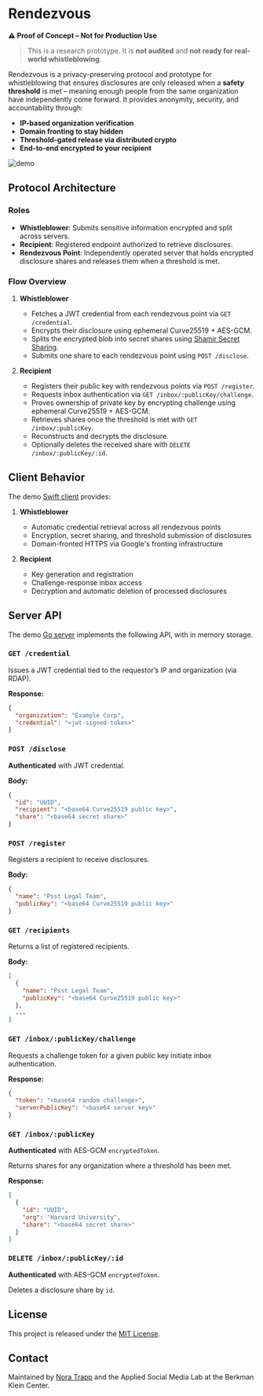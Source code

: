 # Rendezvous

**⚠️ Proof of Concept – Not for Production Use**

> This is a research prototype. It is **not audited** and **not ready for real-world whistleblowing**.

Rendezvous is a privacy-preserving protocol and prototype for whistleblowing that ensures disclosures are only released when a **safety threshold** is met – meaning enough people from the same organization have independently come forward. It provides anonymity, security, and accountability through:

- **IP-based organization verification**
- **Domain fronting to stay hidden**
- **Threshold-gated release via distributed crypto**
- **End-to-end encrypted to your recipient**

<img src="demo.gif" alt="demo"/>

## Protocol Architecture

### Roles

* **Whistleblower**: Submits sensitive information encrypted and split across servers.
* **Recipient**: Registered endpoint authorized to retrieve disclosures.
* **Rendezvous Point**: Independently operated server that holds encrypted disclosure shares and releases them when a threshold is met.

### Flow Overview

1. **Whistleblower**

   * Fetches a JWT credential from each rendezvous point via `GET /credential`.
   * Encrypts their disclosure using ephemeral Curve25519 + AES-GCM.
   * Splits the encrypted blob into secret shares using [Shamir Secret Sharing](https://en.wikipedia.org/wiki/Shamir%27s_Secret_Sharing).
   * Submits one share to each rendezvous point using `POST /disclose`.

2. **Recipient**

   * Registers their public key with rendezvous points via `POST /register`.
   * Requests inbox authentication via `GET /inbox/:publicKey/challenge`.
   * Proves ownership of private key by encrypting challenge using ephemeral Curve25519 + AES-GCM.
   * Retrieves shares once the threshold is met with `GET /inbox/:publicKey`.
   * Reconstructs and decrypts the disclosure.
   * Optionally deletes the received share with `DELETE /inbox/:publicKey/:id`.

## Client Behavior

The demo [Swift client](ios) provides:

1. **Whistleblower**
   
   * Automatic credential retrieval across all rendezvous points
   * Encryption, secret sharing, and threshold submission of disclosures
   * Domain-fronted HTTPS via Google's fronting infrastructure
  
2. **Recipient**
   
   * Key generation and registration
   * Challenge-response inbox access
   * Decryption and automatic deletion of processed disclosures

## Server API

The demo [Go server](server) implements the following API, with in memory storage.

### `GET /credential`

Issues a JWT credential tied to the requestor’s IP and organization (via RDAP).

**Response:**

```json
{
  "organization": "Example Corp",
  "credential": "<jwt-signed-token>"
}
```

### `POST /disclose`

**Authenticated** with JWT credential.

**Body:**

```json
{
  "id": "UUID",
  "recipient": "<base64 Curve25519 public key>",
  "share": "<base64 secret share>"
}
```

### `POST /register`

Registers a recipient to receive disclosures.

**Body:**

```json
{
  "name": "Psst Legal Team",
  "publicKey": "<base64 Curve25519 public key>"
}
```

### `GET /recipients`

Returns a list of registered recipients.

**Body:**

```json
[
  {
    "name": "Psst Legal Team",
    "publicKey": "<base64 Curve25519 public key>"
  },
  ...
]
```

### `GET /inbox/:publicKey/challenge`

Requests a challenge token for a given public key initiate inbox authentication.

**Response:**

```json
{
  "token": "<base64 random challenge>",
  "serverPublicKey": "<base64 server key>"
}
```

### `GET /inbox/:publicKey`

**Authenticated** with AES-GCM `encryptedToken`.

Returns shares for any organization where a threshold has been met.

**Response:**

```json
[
  {
    "id": "UUID",
    "org": "Harvard University",
    "share": "<base64 secret share>"
  }
]
```

### `DELETE /inbox/:publicKey/:id`

**Authenticated** with AES-GCM `encryptedToken`.

Deletes a disclosure share by `id`.

## License

This project is released under the [MIT License](LICENSE).

## Contact

Maintained by [Nora Trapp](https://github.com/imperiopolis) and the Applied Social Media Lab at the Berkman Klein Center.
